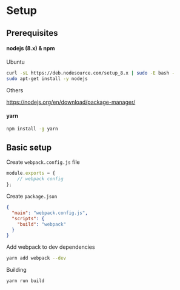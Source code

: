# Setup


## Prerequisites

#### nodejs (8.x) & npm

Ubuntu

```bash
curl -sL https://deb.nodesource.com/setup_8.x | sudo -E bash -
sudo apt-get install -y nodejs
```

Others

https://nodejs.org/en/download/package-manager/

#### yarn

```bash
npm install -g yarn
```

## Basic setup

Create `webpack.config.js` file

```js
module.exports = {
    // webpack config
};
```

Create `package.json`

```json
{
  "main": "webpack.config.js",
  "scripts": {
    "build": "webpack"
  }
}
```

Add webpack to dev dependencies

```bash
yarn add webpack --dev
```

Building

```bash
yarn run build
```
